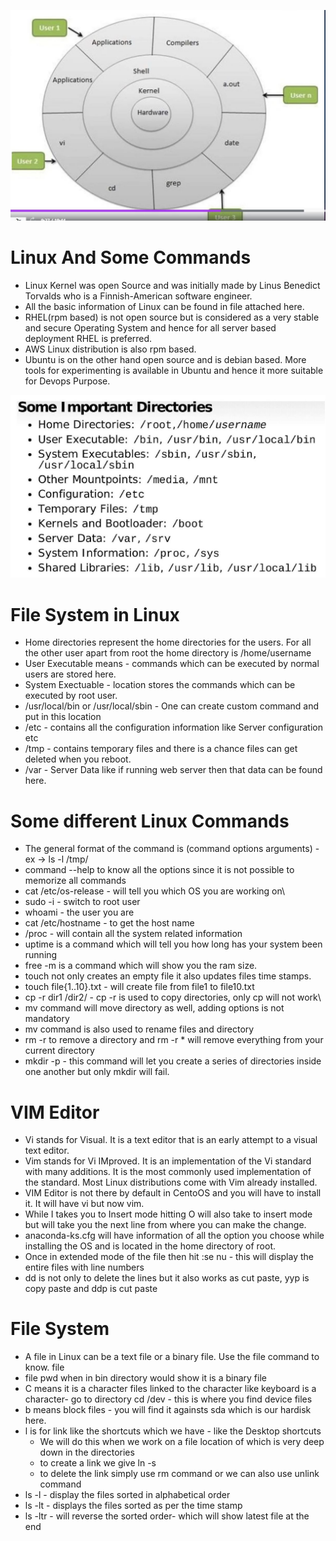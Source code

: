 ![alt text](https://github.com/kumarnitil/DevOps-Projects/blob/25cfcd918a775cc917b925341b170c032010d1a8/Images/LinuxKernel.JPG)
# Linux And Some Commands
* Linux Kernel was open Source and was initially made by Linus Benedict Torvalds who is a Finnish-American software engineer.
* All the basic information of Linux can be found in file attached here.
* RHEL(rpm based) is not open source but is considered as a very stable and secure Operating System and hence for all server based deployment RHEL is preferred.
* AWS Linux distribution is also rpm based.
* Ubuntu is on the other hand open source and is debian based. More tools for experimenting is available in Ubuntu and hence it more suitable for Devops Purpose.

![alt text](https://github.com/kumarnitil/DevOps-Projects/blob/31e954d710b9b4438a1de72ba573a9a5f019ea53/Images/Linux-File-Distribution.JPG)
# File System in Linux
* Home directories represent the home directories for the users. For all the other user apart from root the home directory is /home/username
* User Executable means - commands which can be executed by normal users are stored here.
* System Exectuable - location stores the commands which can be executed by root user.
* /usr/local/bin or /usr/local/sbin - One can create custom command and put in this location
* /etc - contains all the configuration information like Server configuration etc
* /tmp - contains temporary files and there is a chance files can get deleted when you reboot.
* /var - Server Data like if running web server then that data can be found here.

# Some different Linux Commands
* The general format of the command is  (command   options    arguments) - ex -> ls -l /tmp/
* command --help to know all the options since it is not possible to memorize all commands
* cat /etc/os-release - will tell you which OS you are working on\
* sudo -i - switch to root user
* whoami - the user you are
* cat /etc/hostname - to get the host name
* /proc - will contain all the system related information
* uptime is a command which will tell you how long has your system been running
* free -m is a command which will show you the ram size.
* touch not only creates an empty file it also updates files time stamps.
* touch file{1..10}.txt - will create file from file1 to file10.txt
* cp -r dir1 /dir2/ - cp -r is used to copy directories, only cp will not work\
* mv command will move directory as well, adding options is not mandatory
* mv command is also used to rename files and directory
* rm -r to remove a directory and rm -r * will remove everything from your current directory
* mkdir -p - this command will let you create a series of directories inside one another but only mkdir will fail.

# VIM Editor
* Vi stands for Visual. It is a text editor that is an early attempt to a visual text editor.
* Vim stands for Vi IMproved. It is an implementation of the Vi standard with many additions. It is the most commonly used implementation of the standard. Most Linux distributions come with Vim already installed.
* VIM Editor is not there by default in CentoOS and you will have to install it. It will have vi but now vim.
* While I takes you to Insert mode hitting O will also take to insert mode but will take you the next line from where you can make the change.
* anaconda-ks.cfg will have information of all the option you choose while installing the OS and is located in the home directory of root.
* Once in extended mode of the file then hit :se nu - this will display the entire files with line numbers
* dd is not only to delete the lines but it also works as cut paste, yyp is copy paste and ddp is cut paste

# File System
* A file in Linux can be a text file or a binary file. Use the file command to know. file <file-name>
* file pwd when in bin directory would show it is a binary file
* C means it is a character files linked to the character like keyboard is a character- go to directory cd /dev - this is where you find device files
* b means block files - you will find it againsts sda which is our hardisk here.
* l is for link like the shortcuts which we have - like the Desktop shortcuts
  * We will do this when we work on a file location of which is very deep down in the directories
  * to create a link we give ln -s <absolute path of the file> <link Name>
  * to delete the link simply use rm command or we can also use unlink command
* ls -l - display the files sorted in alphabetical order
* ls -lt - displays the files sorted as per the time stamp
* ls -ltr - will reverse the sorted order- which will show latest file at the end






